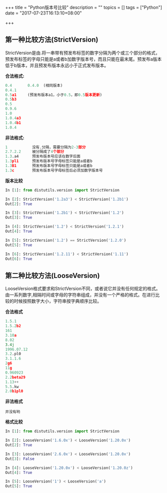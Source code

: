 +++
title = "Python版本号比较"
description = ""
topics = []
tags = ["Python"]
date = "2017-07-23T16:13:10+08:00"

+++

## 第一种比较方法(StrictVersion)

StrictVersion是由.将一串带有预发布标签的数字分隔为两个或三个部分的格式，预发布标签的字母只能是a或者b加数字版本号，而且只能在最末尾。预发布a版本低于b版本，并且预发布版本永远小于正式发布版本。

**合法格式:**

```py
0.4       0.4.0  (相同版本)
0.4.1
0.5a1     (预发布版本a1，小于0.5，即0.5版本更新)
0.5b3
0.5
0.9.6
1.0
1.0.4a3
1.0.4b1
1.0.4
```

**非法格式:**

```py
1           没有.分隔，需要分隔为2-3部分
2.7.2.2     被分隔成了4个部分
1.3.a4      预发布版本号应该在数字后面
1.3pl1      预发布版本号字母标签只能是a或者b
1.3B1       预发布版本号字母标签只能是a或者b
1.3c        预发布版本号字母标签后必须加数字版本号
```

**版本比较**

```py
In [1]: from distutils.version import StrictVersion

In [2]: StrictVersion('1.2a3') < StrictVersion('1.2b1')
Out[2]: True

In [3]: StrictVersion('1.2b1') < StrictVersion('1.2')
Out[3]: True

In [4]: StrictVersion('1.2') < StrictVersion('1.2.1')
Out[4]: True

In [5]: StrictVersion('1.2') == StrictVersion('1.2.0')
Out[5]: True

In [6]: StrictVersion('1.2.11') < StrictVersion('1.11')
Out[6]: True
```

## 第二种比较方法(LooseVersion)

LooseVersion格式要求和StrictVersion不同，或者说它并没有任何规定的格式。由一系列数字,相隔时间或字母的字符串组成，并没有一个严格的格式。在进行比较的时候按照数字大小，字符串按字典顺序比较。

**合法格式**

```py
1.5.1
1.5.2b2
161
3.10a
8.02
3.4j
1996.07.12
3.2.pl0
3.1.1.6
2g6
11g
0.960923
2.2beta29
1.13++
5.5.kw
2.0b1pl0
```

**非法格式**

    并没有哟

**格式比较**

```py
In [1]: from distutils.version import StrictVersion

In [2]: LooseVersion('1.6.0x') < LooseVersion('1.20.0x')
Out[2]: True

In [3]: LooseVersion('2.6.0x') < LooseVersion('1.20.0x')
Out[3]: False

In [4]: LooseVersion('1.20.0x') < LooseVersion('1.20.0z')
Out[4]: True

In [5]: LooseVersion('1') < LooseVersion('a')
Out[5]: True 
```
